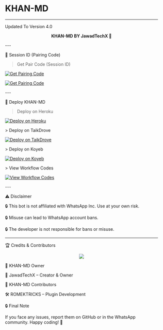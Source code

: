 # KHAN-MD
---

Updated To Version 4.0

<p align="center">  
  <b>KHAN-MD BY JawadTechX 💜</b>  
</p>  
---

🔑 Session ID (Pairing Code)

> Get Pair Code (Session ID)



<p align="left">  
<a href='https://khanmdx.onrender.com' target="_blank"><img alt='Get Pairing Code' src='https://img.shields.io/badge/Get%20Pairing%20Code-B700FB?style=for-the-badge&logo=codefactor&logoColor=white'/></a>  
</p>  <p align="left">  
<a href='https://khanmdx2.onrender.com' target="_blank"><img alt='Get Pairing Code' src='https://img.shields.io/badge/Get%20Pairing%20Code-000000?style=for-the-badge&logo=codefactor&logoColor=white'/></a>  
</p>  
---

🚀 Deploy KHAN-MD

> Deploy on Heroku



<p align="left">  
<a href='https://dashboard.heroku.com/new?template=https://github.com/XDTechPro/KHAN-MD/tree/main' target="_blank"><img alt='Deploy on Heroku' src='https://img.shields.io/badge/Deploy%20on-Heroku-FF004D?style=for-the-badge&logo=heroku&logoColor=white'/></a>  
</p> > Deploy on TaikDrove



<p align="left">  
<a href='https://host.talkdrove.com/share-bot/82' target="_blank"><img alt='Deploy on TaikDrove' src='https://img.shields.io/badge/Deploy%20on-TaikDrove-6971FF?style=for-the-badge&logo=google-cloud&logoColor=white'/></a>  
</p> > Deploy on Koyeb



<p align="left">  
<a href='https://app.koyeb.com/services/deploy?type=git&repository=XDTechPro/KHAN-MD&ports=3000' target="_blank"><img alt='Deploy on Koyeb' src='https://img.shields.io/badge/Deploy%20on-Koyeb-FF009D?style=for-the-badge&logo=koyeb&logoColor=white'/></a>  
</p> > View Workflow Codes



<p align="left">  
<a href="https://whatsapp.com/channel/0029VatOy2EAzNc2WcShQw1j/851" target="_blank"><img alt='View Workflow Codes' src='https://img.shields.io/badge/View-Workflow%20Codes-FF0076?style=for-the-badge&logo=githubactions&logoColor=white'/></a>  
</p>  
---

⚠️ Disclaimer

🔒 This bot is not affiliated with WhatsApp Inc. Use at your own risk.

🔒 Misuse can lead to WhatsApp account bans.

🔒 The developer is not responsible for bans or misuse.


---

🏆 Credits & Contributors

<p align="center">  
  <a href="https://github.com/XDTechPro/KHAN-MD/graphs/contributors">
    <img src="https://img.shields.io/badge/Credits%20&%20Contributors-%F0%9F%8F%86%20%F0%9F%94%92-FFD700?style=for-the-badge&logo=Handshake&logoColor=black"/>
  </a>  
</p>  👑 KHAN-MD Owner

👤 JawadTechX – Creator & Owner


🚀 KHAN-MD Contributors

🛠 ROMEKTRICKS – Plugin Development





🔒 Final Note

If you face any issues, report them on GitHub or in the WhatsApp community.
Happy coding! 🚀 
